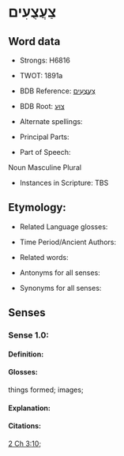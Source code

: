 # צַעֲצֻעִים

<!-- Status: S2="NeedsEdits" -->
<!-- Lexica used for edits:   -->

## Word data

* Strongs: H6816

* TWOT: 1891a

* BDB Reference: [צַעֲצֻעִים](rc://en/bdb/dict/r.bd.ab)

* BDB Root: [צוע](rc://en/bdb/dict/r.bd.aa)

* Alternate spellings:

* Principal Parts:

* Part of Speech:

Noun Masculine Plural

* Instances in Scripture: TBS

## Etymology:

* Related Language glosses:

* Time Period/Ancient Authors:

* Related words:

* Antonyms for all senses:

* Synonyms for all senses:

## Senses

### Sense 1.0:

#### Definition:

#### Glosses:

things formed; images; 

#### Explanation:

#### Citations:

[2 Ch 3:10](rc://he/uhb/book/2ch/3/10); 

